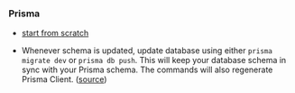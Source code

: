 ### Prisma

- [start from scratch](https://www.prisma.io/docs/getting-started/setup-prisma/start-from-scratch)

- Whenever schema is updated, update database using either `prisma migrate dev` or `prisma db push`. This will keep your database schema in sync with your Prisma schema. The commands will also regenerate Prisma Client. ([source](https://www.prisma.io/docs/getting-started/setup-prisma/start-from-scratch/relational-databases/install-prisma-client-typescript-postgresql))
